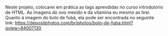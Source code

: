Neste projeto, colocarei em prática as tags aprendidas no curso introdutório de HTML.
As imagens do ovo mexido e da vitamina eu mesmo as tirei.
Quanto à imagem do bolo de fubá, ela pode ser encontrada no seguinte link: https://depositphotos.com/br/photos/bolo-de-fuba.html?qview=84007130
